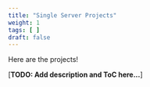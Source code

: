 ```yaml
---
title: "Single Server Projects"
weight: 1
tags: [ ]
draft: false
---
```


Here are the projects!

[**TODO: Add description and ToC here...**]
